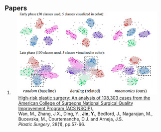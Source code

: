 <h2 id="publications" style="margin: 2px 0px -15px;">Papers</h2>

<div class="publications">
<ol class="bibliography">

<li>
<div class="pub-row">

  <div class="col-sm-3 abbr" style="position: relative;padding-right: 15px;padding-left: 15px;">
    <img src="assets/img/teaser_example.png" class="teaser img-fluid z-depth-1">
  </div>

  <div class="col-sm-9" style="position: relative;padding-right: 15px;padding-left: 20px;">
    <div class="title"><a href="https://journals.sagepub.com/doi/pdf/10.1177/2292550319880921">High-risk plastic surgery: An analysis of 108,303 cases from the American College of Surgeons National Surgical Quality Improvement Program (ACS NSQIP).</a></div>
    <div class="author">Wan, M., Zhang, J.X., Ding, Y., <strong>Jin, Y.</strong>, Bedford, J., Nagarajan, M., Bucevska, M., Courtemanche, D.J. and Arneja, J.S.</div>
    <div class="periodical"><em>Plastic Surgery</em>, 28(1), pp.57-66.</div>
    <div class="links">
      <a href="https://journals.sagepub.com/doi/pdf/10.1177/2292550319880921" class="btn btn-sm z-depth-0" role="button" target="_blank" style="font-size:12px;"></a>
    </div>
  </div>
</div>
</li>
  
<br>

</ol>
</div>




